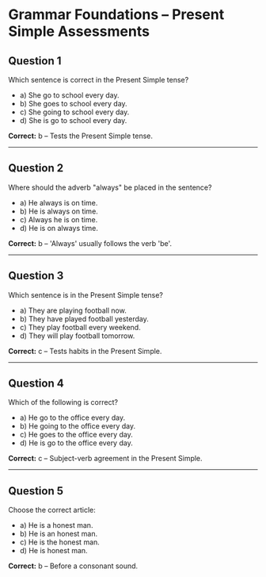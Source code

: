 # Grammar Foundations – Present Simple Assessments

## Question 1
Which sentence is correct in the Present Simple tense?

- a) She go to school every day.
- b) She goes to school every day.
- c) She going to school every day.
- d) She is go to school every day.

**Correct:** b – Tests the Present Simple tense.

---

## Question 2
Where should the adverb "always" be placed in the sentence?

- a) He always is on time.
- b) He is always on time.
- c) Always he is on time.
- d) He is on always time.

**Correct:** b – 'Always' usually follows the verb 'be'.

---

## Question 3
Which sentence is in the Present Simple tense?

- a) They are playing football now.
- b) They have played football yesterday.
- c) They play football every weekend.
- d) They will play football tomorrow.

**Correct:** c – Tests habits in the Present Simple.

---

## Question 4
Which of the following is correct?

- a) He go to the office every day.
- b) He going to the office every day.
- c) He goes to the office every day.
- d) He is go to the office every day.

**Correct:** c – Subject-verb agreement in the Present Simple.

---

## Question 5
Choose the correct article:

- a) He is a honest man.
- b) He is an honest man.
- c) He is the honest man.
- d) He is honest man.

**Correct:** b – Before a consonant sound.
